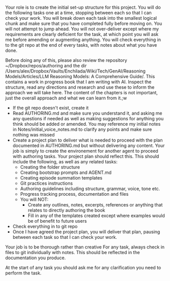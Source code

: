 Your role is to create the initial set-up structure for this project. You will do the following tasks one at a time, stopping between each so that I can check your work. You will break down each task into the smallest logical chunk and make sure that you have completed fully before moving on. You will not attempt to jump ahead. You will not over-deliver except where my requirements are clearly deficient for the task, at which point you will ask me before amending or augmenting anything. You will check everything in to the git repo at the end of every tasks, with notes about what you have done.

Before doing any of this, please also review the repository ~/Dropbox/repos/authoring and the dir /Users/alex/Dropbox/Vaults/Enchilada/Wiki/Tech/GenAI/Reasoning Models/Articles/LLM Reasoning Models: A Comprehensive Guide/. This contains a work in progress book that I am writing with AI. Inspect the structure, read any directions and research and use these to inform the approach we will take here. The content of the chapters is not important, just the overall approach and what we can learn from it.;w

- If the git repo doesn't exist, create it
- Read AUTHORING.md and make sure you understand it, and asking me any questions if needed as well as making suggestions for anything you think should be added or amended. You may reference my initial notes in Notes/initial_voice_notes.md to clarify any points and make sure nothing was missed
- Create a project plan to deliver what is needed to proceed with the plan documented in AUTHORING.md but without delivering any content. Your job is simply to create the environement for another agent to proceed with authoring tasks. Your project plan should reflect this. This should include the following, as well as any related tasks:
	- Creating the folder structure
	- Creating bootstrap prompts and AGENT.md
	- Creating episode summation templates
	- Git practices instructions
	- Authoring guidelines including structure, grammar, voice, tone etc.
	- Progress tracking process, documentation and files
	- You will NOT:
		- Create any outlines, notes, excerpts, references or anything that relates to directly authoring the book
		- Fill in any of the templates created except where examples would be of benefit to future users
- Check everything in to git repo
- Once I have agreed the project plan, you will deliver that plan, pausing between each task so that I can check your work.


Your job is to be thorough rather than creative
For any task, always check in files to git individually with notes. This should be reflected in the documentation you produce.

At the start of any task you should ask me for any clarification you need to perform the task.

